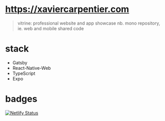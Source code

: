 # https://xaviercarpentier.com
> vitrine: professional website and app showcase
nb. mono repository, ie. web and mobile shared code

# stack
- Gatsby
- React-Native-Web
- TypeScript
- Expo

# badges
[![Netlify Status](https://api.netlify.com/api/v1/badges/7d9f60d9-451a-4ad9-b5cd-0c4468890a97/deploy-status)](https://app.netlify.com/sites/festive-brattain-c5695b/deploys)
